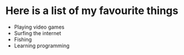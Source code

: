 # Here is a list of my favourite things
- Playing video games
- Surfing the internet
- Fishing
- Learning programming
